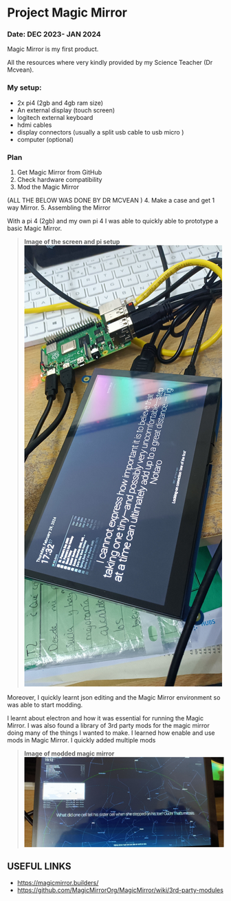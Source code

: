 # Project Magic Mirror 
### Date:   DEC 2023- JAN 2024

Magic Mirror is my first product.

All the resources where very kindly provided by my Science Teacher (Dr Mcvean).


### My setup:
- 2x pi4 (2gb and 4gb ram size) 
- An external display  (touch screen)
- logitech external keyboard
- hdmi cables 
- display connectors (usually a split usb cable to usb micro )
- computer (optional)

### Plan
1. Get Magic Mirror from GitHub           
2. Check hardware compatibility 
3. Mod the Magic Mirror
 
(ALL THE BELOW WAS DONE BY DR MCVEAN )
4. Make a case and get 1 way Mirror.
5. Assembling the Mirror


With a pi 4 (2gb) and my own pi 4 I was able to quickly able to prototype
a basic Magic Mirror.
> **Image of the screen and pi setup**
>![IMAGE](assets/images/Screen2.jpg)

Moreover, I quickly learnt json editing and the Magic Mirror environment so was able to start modding.

I learnt about electron and how it was  essential for running the Magic Mirror.
I was also  found a library of 3rd party mods for the magic mirror doing many of the things I wanted to make. 
I learned how enable and use mods in Magic  Mirror. I quickly added multiple mods 

> **Image of modded magic mirror**
>![IMAGE](assets/images/c3.jpg)


## USEFUL LINKS 
- https://magicmirror.builders/
- https://github.com/MagicMirrorOrg/MagicMirror/wiki/3rd-party-modules
